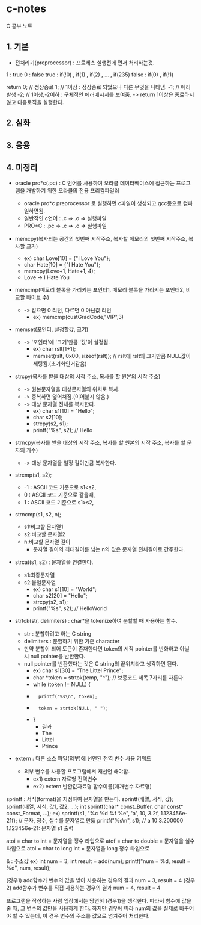 # c-notes
C 공부 노트


1\. 기본
--------------

- 전처리기(preprocessor) : 프로세스 실행전에 먼저 처리하는것.


1 : true
0 : false
true : if(!0) , if(1) , if(2) , ... , if(235)
false : if(0) , if(!1)

return 0;	// 정상종료
	   1;	// 1이상 : 정상종료 되었으나 다른 무엇을 나타냄.
	  -1;	// 에러발생
	  -2;	// 1이상,-2이하 : 구체적인 에러메시지를 보여줌.
 -> return 1이상은 종료하지않고 다음로직을 실행한다.



2\. 심화
--------------


3\. 응용
--------------

4\. 미정리
--------------

- oracle pro*c(.pc) : C 언어를 사용하여 오라클 데이터베이스에 접근하는 프로그램을 개발하기 위한 오라클의 전용 프리컴파일러
  - oracle pro*c preprocessor 로 실행하면 c파일이 생성되고 gcc등으로 컴파일하면됨.
  - 일반적인 c언어 : 		   .c => .o => 실행파일
  - PRO*C : 		.pc => .c => .o => 실행파일

- memcpy(복사되는 공간의 첫번째 시작주소, 복사할 메모리의 첫번째 시작주소, 복사할 크기)
  - ex) char Love[10] = {"I Love You"};
  - char Hate[10] = {"I Hate You"};
  - memcpy(Love+1, Hate+1, 4);
  - Love -> I Hate You
 
- memcmp(메모리 블록을 가리키는 포인터1, 메모리 블록을 가리키는 포인터2, 비교할 바이트 수)
  - -> 같으면 0 리턴, 다르면 0 아닌값 리턴
    - ex) memcmp(custGradCode,"VIP",3)

- memset(포인터, 설정할값, 크기)
  - -> '포인터'에 '크기'만큼 '값'이 설정됨.
    - ex) char rslt[1+1];
    - memset(rslt, 0x00, sizeof(rslt));	// rslt에 rslt의 크기만큼 NULL값이 세팅됨.(초기화인거같음)

- strcpy(복사를 받을 대상의 시작 주소, 복사를 할 원본의 시작 주소)
  - -> 원본문자열을 대상문자열의 위치로 복사.
  - -> 중복하면 엎어쳐짐.(이어붙지 않음.)
  - -> 대상 문자열 전체를 복사한다.
    - ex) char s1[10] = "Hello";
    - char s2[10];
    - strcpy(s2, s1);
    - printf("%s", s2);	// Hello
 
- strncpy(복사를 받을 대상의 시작 주소, 복사를 할 원본의 시작 주소, 복사를 할 문자의 개수)
  - -> 대상 문자열을 일정 길이만큼 복사한다.

- strcmp(s1, s2);
  - -1 : ASCII 코드 기준으로 s1<s2,
  - 0 : ASCII 코드 기준으로 같을때,
  - 1 : ASCII 코드 기준으로 s1>s2,

- strncmp(s1, s2, n);
  - s1:비교할 문자열1
  - s2:비교할 문자열2
  - n:비교할 문자열 길이
    - 문자열 길이의 최대길이를 넘는 n의 값은 문자열 전체길이로 간주한다.

- strcat(s1, s2) : 문자열을 연결한다.
  - s1:최종문자열
  - s2:붙일문자열
    - ex) char s1[10] = "World";
    - char s2[20] = "Hello";
    - strcpy(s2, s1);
    - printf("%s", s2);	// HelloWorld
 
- strtok(str, delimiters) : char*을 tokenize하여 분할할 때 사용하는 함수.
  - str : 분할하려고 하는 C string
  - delimiters : 분할하기 위한 기준 character
  - 만약 분할이 되어 토큰이 존재한다면 token의 시작 pointer를 반화하고 아닐 시 null pointer를 반환한다.
  - null pointer를 반환했다는 것은 C string의 끝위치라고 생각하면 된다.
    - ex) char s1[30] = "The Littel Prince";
    - char *token = strtok(temp, "^");                   // 보종코드 세목 7자리를 자른다
    - while (token != NULL) {
    -       printf("%s\n", token);
    -       token = strtok(NULL, " ");
    - }
      - 결과
      - The
      - Littel
      - Prince
	
- extern : 다른 소스 파일(외부)에 선언된 전역 변수 사용 키워드
  - 외부 변수를 사용할 프로그램에서 재선언 해야함.
    - ex1) extern 자료형 전역변수
    - ex2) extern 반환값자료형 함수이름(매개변수 자료형)

sprintf : 서식(format)을 지정하여 문자열을 만든다.
sprintf(배열, 서식, 값);
sprintf(배열, 서식, 값1, 값2, ...);
int sprintf(char* const_Buffer, char const* const_Format, ...);
ex)
 sprintf(s1, "%c %d %f %e", 'a', 10, 3.2f, 1.123456e-21f);	// 문자, 정수, 실수를 문자열로 만듦
 printf("%s\n", s1);	// a 10 3.200000 1.123456e-21: 문자열 s1 출력
 
atoi = char to int = 문자열을 정수 타입으로
atof = char to double = 문자열을 실수 타입으로
atol = char to long int = 문자열을 long 정수 타입으로

& : 주소값
ex)
 int num = 3;
 int result = add(num);
 printf("num = %d, result = %d", num, result);
 
 (경우1) add함수가 변수의 값을 받아 사용하는 경우의 결과
  num = 3, result = 4
 (경우2) add함수가 변수를 직접 사용하는 경우의 결과
  num = 4, result = 4
 
 프로그램을 작성하는 사람 입장에서는 당연히 (경우1)을 생각한다.
 따라서 함수에 값을 줄 때, 그 변수의 값만을 사용하게 한다.
 하지만 경우에 따라 num의 값을 실제로 바꾸어야 할 수 있는데, 이 경우 변수의 주소를 값으로 넘겨주어 처리한다.
